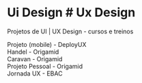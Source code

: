 # Ui Design # Ux Design
Projetos de UI | UX Design - cursos e treinos

Projeto (mobile) - DeployUX <br>
Handel - Origamid <br>
Caravan - Origamid <br>
Projeto Pessoal - Origamid <br>
Jornada UX - EBAC
